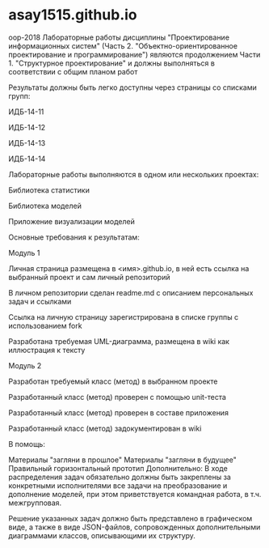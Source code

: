# asay1515.github.io
oop-2018
Лабораторные работы дисциплины "Проектирование информационных систем" (Часть 2. "Объектно-ориентированное проектирование и программирование") являются продолжением Части 1. "Структурное проектирование" и должны выполняться в соответствии с общим планом работ

Результаты должны быть легко доступны через страницы со списками групп:

ИДБ-14-11

ИДБ-14-12

ИДБ-14-13

ИДБ-14-14

Лабораторные работы выполняются в одном или нескольких проектах:

Библиотека статистики

Библиотека моделей

Приложение визуализации моделей

Основные требования к результатам:

Модуль 1

Личная страница размещена в <имя>.github.io, в ней есть ссылка на выбранный проект и сам личный репозиторий

В личном репозитории сделан readme.md с описанием персональных задач и ссылками

Ссылка на личную страницу зарегистрирована в списке группы с использованием fork

Разработана требуемая UML-диаграмма, размещена в wiki как иллюстрация к тексту

Модуль 2

Разработан требуемый класс (метод) в выбранном проекте

Разработанный класс (метод) проверен с помощью unit-теста

Разработанный класс (метод) проверен в составе приложения

Разработанный класс (метод) задокументирован в wiki

В помощь:

Материалы "загляни в прошлое"
Материалы "загляни в будущее"
Правильный горизонтальный прототип
Дополнительно:
В ходе распределения задач обязательно должны быть закреплены за конкретными исполнителями все задачи на преобразование и дополнение моделей, при этом приветствуется командная работа, в т.ч. межгрупповая.

Решение указанных задач должно быть представлено в графическом виде, а также в виде JSON-файлов, сопровожденных дополнительными диаграммами классов, описывающими их структуру.
